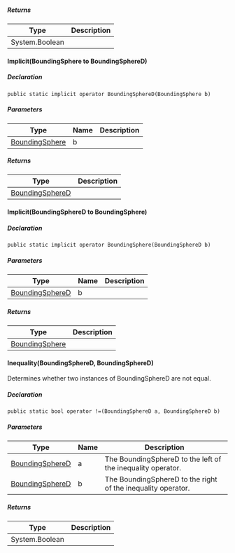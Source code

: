 ##### Returns

| Type | Description |
| --- | --- |
| System.Boolean |     |

#### Implicit(BoundingSphere to BoundingSphereD)

##### Declaration

```
public static implicit operator BoundingSphereD(BoundingSphere b)
```

##### Parameters

| Type | Name | Description |
| --- | --- | --- |
| [BoundingSphere](https://keensoftwarehouse.github.io/SpaceEngineersModAPI/api/VRageMath.BoundingSphere.html) | b   |     |

##### Returns

| Type | Description |
| --- | --- |
| [BoundingSphereD](https://keensoftwarehouse.github.io/SpaceEngineersModAPI/api/VRageMath.BoundingSphereD.html) |     |

#### Implicit(BoundingSphereD to BoundingSphere)

##### Declaration

```
public static implicit operator BoundingSphere(BoundingSphereD b)
```

##### Parameters

| Type | Name | Description |
| --- | --- | --- |
| [BoundingSphereD](https://keensoftwarehouse.github.io/SpaceEngineersModAPI/api/VRageMath.BoundingSphereD.html) | b   |     |

##### Returns

| Type | Description |
| --- | --- |
| [BoundingSphere](https://keensoftwarehouse.github.io/SpaceEngineersModAPI/api/VRageMath.BoundingSphere.html) |     |

#### Inequality(BoundingSphereD, BoundingSphereD)

Determines whether two instances of BoundingSphereD are not equal.

##### Declaration

```
public static bool operator !=(BoundingSphereD a, BoundingSphereD b)
```

##### Parameters

| Type | Name | Description |
| --- | --- | --- |
| [BoundingSphereD](https://keensoftwarehouse.github.io/SpaceEngineersModAPI/api/VRageMath.BoundingSphereD.html) | a   | The BoundingSphereD to the left of the inequality operator. |
| [BoundingSphereD](https://keensoftwarehouse.github.io/SpaceEngineersModAPI/api/VRageMath.BoundingSphereD.html) | b   | The BoundingSphereD to the right of the inequality operator. |

##### Returns

| Type | Description |
| --- | --- |
| System.Boolean |     |